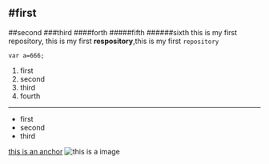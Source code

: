 #first
---
##second
###third
####forth
#####fifth
######sixth
this is my first repository, this is my first <strong>respository</strong>,this is my first `repository`
```
var a=666;
```
1. first
2. second
3. third
4. fourth
---
- first
- second
- third

[this is an anchor](https://www.baidu.com/)
![this is a image](https://www.baidu.com/img/baidu_jgylogo3.gif)

